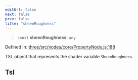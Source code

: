 ```yaml
---
editUrl: false
next: false
prev: false
title: "sheenRoughness"
---
```


> `const` **sheenRoughness**: `any`

Defined in: [three/src/nodes/core/PropertyNode.js:188](https://github.com/DefinitelyMaybe/three-i18n/blob/fa57b79433d1c349ffb23a78727299c8d4190136/three/src/nodes/core/PropertyNode.js#L188)

TSL object that represents the shader variable `SheenRoughness`.

## Tsl
